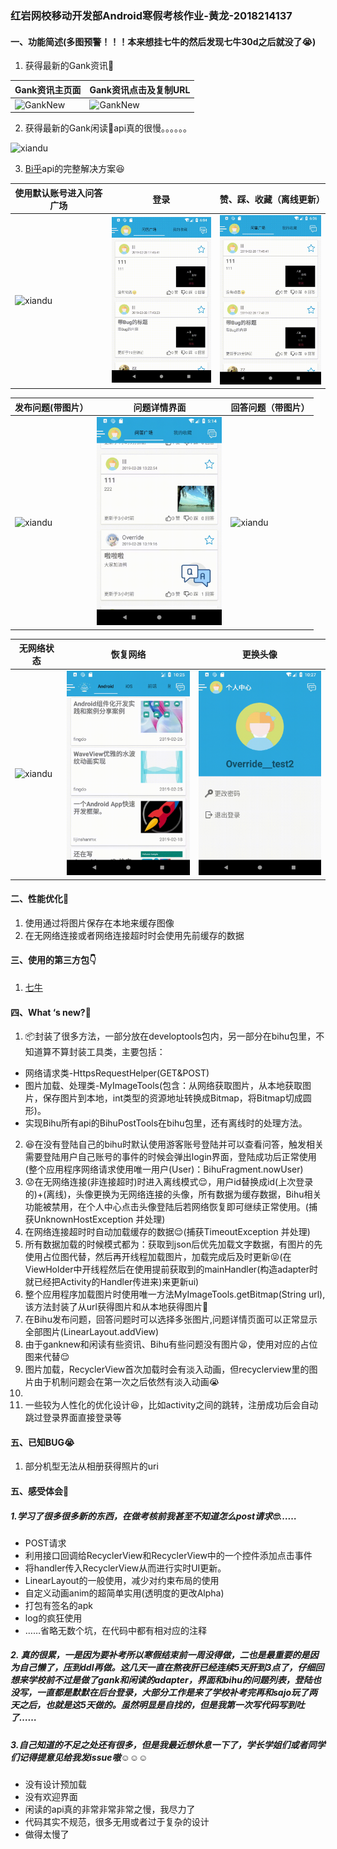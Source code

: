 ### 红岩网校移动开发部Android寒假考核作业-黄龙-2018214137
#### 一、功能简述(多图预警！！！本来想挂七牛的然后发现七牛30d之后就没了😭)
1. 获得最新的Gank资讯📰

| Gank资讯主页面 | Gank资讯点击及复制URL |
| ------------- | ----           |
| <img src="gif/ganknews1.gif" width="200" alt="GankNew"> | <img src="gif/ganknews2.gif" width="200" alt="GankNew"> |

2. 获得最新的Gank闲读📖api真的很慢。。。。。。

  <img src="gif/xiandu1.gif" width="200" alt="xiandu" >

3. [Bi乎](https://github.com/jay68/bihu_web/wiki/%E9%80%BC%E4%B9%8EAPI%E6%96%87%E6%A1%A3)api的完整解决方案😆

  | 使用默认账号进入问答广场                                     | 登录                                                     | 赞、踩、收藏（离线更新）                                    |
  | ------------------------------------------------------------ | -------------------------------------------------------- | ----------------------------------------------------------- |
  | <img src="gif/bihu_question_list.gif" width="200" alt="xiandu" > | <img src="gif/bihu_login.gif" width="200" alt="xiandu" > | <img src="gif/bihu_favorite.gif" width="200" alt="xiandu" > |

  | 发布问题(带图片）                                           | 问题详情界面                                                 | 回答问题（带图片）                                        |
  | ----------------------------------------------------------- | ------------------------------------------------------------ | --------------------------------------------------------- |
  | <img src="gif/bihu_publish2.gif" width="200" alt="xiandu" > | <img src="gif/bihu_detail_question1.gif" width="200" alt="xiandu" > | <img src="gif/bihu_answer.gif" width="200" alt="xiandu" > |

  |      无网络状态| 恢复网络     |   更换头像   |
  | ---- | ---- | ---- |
  |  <img src="gif/bihu_withoutNetwork.gif" width="200" alt="xiandu" >    |  <img src="gif/bihu_fixNetwork.gif" width="200" alt="xiandu" >     |    <img src="gif/bihu_changeavatar.gif" width="200" alt="xiandu" >  |

  
#### 二、性能优化👾
1. 使用通过将图片保存在本地来缓存图像
2. 在无网络连接或者网络连接超时时会使用先前缓存的数据
#### 三、使用的第三方包👇
1. [七牛](https://developer.qiniu.com/kodo/sdk/1236/android)

#### 四、What ‘s new?🧐
1. 📦封装了很多方法，一部分放在developtools包内，另一部分在bihu包里，不知道算不算封装工具类，主要包括：
* 网络请求类-HttpsRequestHelper(GET&POST)  
* 图片加载、处理类-MyImageTools(包含：从网络获取图片，从本地获取图片，保存图片到本地，int类型的资源地址转换成Bitmap，将Bitmap切成圆形)。
* 实现Bihu所有api的BihuPostTools在bihu包里，还有离线时的处理方法。
2. 😆在没有登陆自己的bihu时默认使用游客账号登陆并可以查看问答，触发相关需要登陆用户自己账号的事件的时候会弹出login界面，登陆成功后正常使用(整个应用程序网络请求使用唯一用户(User)：BihuFragment.nowUser)
3. 😟在无网络连接(非连接超时)时进入离线模式😌，用户id替换成id(上次登录的)+(离线)，头像更换为无网络连接的头像，所有数据为缓存数据，Bihu相关功能被禁用，在个人中心点击头像登陆后若网络恢复即可继续正常使用。(捕获UnknownHostException 并处理)
4. 在网络连接超时时自动加载缓存的数据😌(捕获TimeoutException 并处理)
5. 所有数据加载的时候模式都为：获取到json后优先加载文字数据，有图片的先使用占位图代替，然后再开线程加载图片，加载完成后及时更新😝(在ViewHolder中开线程然后在使用提前获取到的mainHandler(构造adapter时就已经把Activity的Handler传进来)来更新ui)
6. 整个应用程序加载图片时使用唯一方法MyImageTools.getBitmap(String url),该方法封装了从url获得图片和从本地获得图片😬
7. 在Bihu发布问题，回答问题时可以选择多张图片,问题详情页面可以正常显示全部图片(LinearLayout.addView)
8. 由于ganknew和闲读有些资讯、Bihu有些问题没有图片😫，使用对应的占位图来代替😌
9. 图片加载，RecyclerView首次加载时会有淡入动画，但recyclerview里的图片由于机制问题会在第一次之后依然有淡入动画😭
10. 
11. 一些较为人性化的优化设计😆，比如activity之间的跳转，注册成功后会自动跳过登录界面直接登录等

#### 五、已知BUG😭
1. 部分机型无法从相册获得照片的uri

#### 五、感受体会🤔
##### 1.学习了很多很多新的东西，在做考核前我甚至不知道怎么post请求🙄……

* POST请求
* 利用接口回调给RecyclerView和RecyclerView中的一个控件添加点击事件
* 将handler传入RecyclerView从而进行实时UI更新。
* LinearLayout的一般使用，减少对约束布局的使用
* 自定义动画anim的超简单实用(透明度的更改Alpha)
* 打包有签名的apk
* log的疯狂使用
* ……省略无数个坑，在代码中都有相对应的注释

##### 2. 真的很累，一是因为要补考所以寒假结束前一周没得做，二也是最重要的是因为自己懒了，压到ddl再做。这几天一直在熬夜肝已经连续5天肝到3点了，仔细回想来学校前不过是做了gank和闲读的adapter，界面和bihu的问题列表，登陆也没写，一直都是默默在后台登录，大部分工作是来了学校补考完再和sajo玩了两天之后，也就是这5天做的。虽然明显是自找的，但是我第一次写代码写到吐了……
##### 3.自己知道的不足之处还有很多，但是我最近想休息一下了，学长学姐们或者同学们记得提意见给我发issue嗷☺️☺️☺️
* 没有设计预加载
* 没有欢迎界面
* 闲读的api真的非常非常非常之慢，我尽力了
* 代码其实不规范，很多无用或者过于复杂的设计
* 做得太慢了
